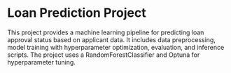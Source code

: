 # Loan Prediction Project

This project provides a machine learning pipeline for predicting loan approval status based on applicant data. It includes data preprocessing, model training with hyperparameter optimization, evaluation, and inference scripts. The project uses a RandomForestClassifier and Optuna for hyperparameter tuning.
